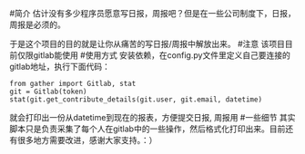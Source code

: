 #简介
估计没有多少程序员愿意写日报，周报吧？但是在一些公司制度下，日报，周报是必须的。

于是这个项目的目的就是让你从痛苦的写日报/周报中解放出来。
#注意
该项目目前仅限gitlab能使用
#使用方式
安装依赖，在config.py文件里定义自己要连接的gitlab地址，执行下面代码：
```
from gather import Gitlab, stat
git = Gitlab(token)
stat(git.get_contribute_details(git.user, git.email, datetime)
```
就会打印出一份从datetime到现在的报表，方便提交日报, 周报用
#一些细节
其实脚本只是负责采集了每个人在gitlab中的一些操作，然后格式化打印出来。目前还有很多地方需要改进，感谢大家支持。：）
